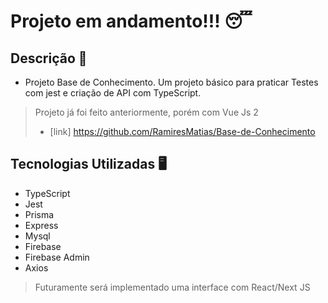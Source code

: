# Projeto em andamento!!! 😴

## Descrição 📝

- Projeto Base de Conhecimento. Um projeto básico para praticar Testes com jest e criação de API com TypeScript.

> Projeto já foi feito anteriormente, porém com Vue Js 2
>* [link] https://github.com/RamiresMatias/Base-de-Conhecimento 

## Tecnologias Utilizadas 🖥️

* TypeScript
* Jest
* Prisma
* Express
* Mysql
* Firebase
* Firebase Admin
* Axios

> Futuramente será implementado uma interface com React/Next JS